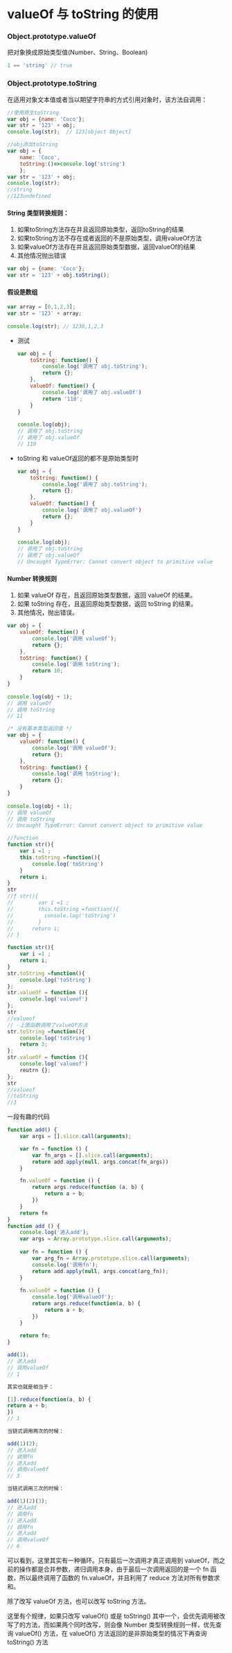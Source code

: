 # valueOf 与 toString 的使用

### Object.prototype.valueOf 

把对象换成原始类型值(Number、String、Boolean)

```javascript
1 == 'string' // true
```

### Object.prototype.toString

在适用对象文本值或者当以期望字符串的方式引用对象时，该方法自调用：

```javascript
//使用原生toString
var obj = {name: 'Coco'};
var str = '123' + obj;
console.log(str);  // 123[object Object]

//obj添加toString
var obj = {
	name: 'Coco',
	toString:()=>console.log('string')
	};
var str = '123' + obj;
console.log(str);
//string
//123undefined
```

#### String 类型转换规则：

1. 如果toString方法存在并且返回原始类型，返回toString的结果
2. 如果toString方法不存在或者返回的不是原始类型，调用valueOf方法
3. 如果valueOf方法存在并且返回原始类型数据，返回valueOf的结果
4. 其他情况抛出错误

```javascript
var obj = {name: 'Coco'};
var str = '123' + obj.toString();
```

#### 假设是数组

```javascript
var array = [0,1,2,3];
var str = '123' + array;
 
console.log(str); // 1230,1,2,3
```

- 测试

  ```javascript
  var obj = {
      toString: function() {
          console.log('调用了 obj.toString');
          return {};
      },
      valueOf: function() {
          console.log('调用了 obj.valueOf')
          return '110';
      }
  }
   
  console.log(obj);
  // 调用了 obj.toString
  // 调用了 obj.valueOf
  // 110
  ```

- toString 和 valueOf返回的都不是原始类型时

  ```javascript
  var obj = {
      toString: function() {
          console.log('调用了 obj.toString');
          return {};
      },
      valueOf: function() {
          console.log('调用了 obj.valueOf')
          return {};
      }
  }
   
  console.log(obj);
  // 调用了 obj.toString
  // 调用了 obj.valueOf
  // Uncaught TypeError: Cannot convert object to primitive value
  
  ```

#### Number 转换规则

1. 如果 valueOf 存在，且返回原始类型数据，返回 valueOf 的结果。
2. 如果 toString 存在，且返回原始类型数据，返回 toString 的结果。
3. 其他情况，抛出错误。

```javascript
var obj = {
    valueOf: function() {
        console.log('调用 valueOf');
        return {};
    },
    toString: function() {
        console.log('调用 toString');
        return 10;
    }
}
 
console.log(obj + 1);
// 调用 valueOf
// 调用 toString
// 11

/* 没有基本类型返回值 */
var obj = {
    valueOf: function() {
        console.log('调用 valueOf');
        return {};
    },
    toString: function() {
        console.log('调用 toString');
        return {};
    }
}
 
console.log(obj + 1);
// 调用 valueOf
// 调用 toString
// Uncaught TypeError: Cannot convert object to primitive value

//function 
function str(){
    var i =1 ;
    this.toString =function(){
        console.log('toString')
    }
    return i;
}
str
//ƒ str(){
//        var i =1 ;
//        this.toString =function(){
//          console.log('toString')
//        }
//		return i;
// }

function str(){
    var i =1 ;
    return i;
}
str.toString =function(){
    console.log('toString')
};
str.valueOf = function (){
    console.log('valueof')
};
str
//valueof
// -上面函数调用了valueOf方法
str.toString =function(){
    console.log('toString')
    return 3;
};
str.valueOf = function (){
    console.log('valueof')
    reutrn {};
};
str
//valueof
//toString
//3
```

一段有趣的代码

```javascript
function add() {
    var args = [].slice.call(arguments);

    var fn = function () {
        var fn_args = [].slice.call(arguments);
        return add.apply(null, args.concat(fn_args))
    }

    fn.valueOf = function () {
        return args.reduce(function (a, b) {
            return a + b;
        })
    }
    return fn
}
function add () {
    console.log('进入add');
    var args = Array.prototype.slice.call(arguments);
 
    var fn = function () {
        var arg_fn = Array.prototype.slice.call(arguments);
        console.log('调用fn');
        return add.apply(null, args.concat(arg_fn));
    }
 
    fn.valueOf = function () {
        console.log('调用valueOf');
        return args.reduce(function(a, b) {
            return a + b;
        })
    }
 
    return fn;
}

add(1);
// 进入add
// 调用valueOf
// 1

其实也就是相当于：

[1].reduce(function(a, b) {
return a + b;
})
// 1

当链式调用两次的时候：

add(1)(2);
// 进入add
// 调用fn
// 进入add
// 调用valueOf
// 3

当链式调用三次的时候：

add(1)(2)(3);
// 进入add
// 调用fn
// 进入add
// 调用fn
// 进入add
// 调用valueOf
// 6

```

可以看到，这里其实有一种循环。只有最后一次调用才真正调用到 valueOf，而之前的操作都是合并参数，递归调用本身，由于最后一次调用返回的是一个 fn 函数，所以最终调用了函数的 fn.valueOf，并且利用了 reduce 方法对所有参数求和。

除了改写 valueOf 方法，也可以改写 toString 方法。

这里有个规律，如果只改写 valueOf() 或是 toString() 其中一个，会优先调用被改写了的方法，而如果两个同时改写，则会像 Number 类型转换规则一样，优先查询 valueOf() 方法，在 valueOf() 方法返回的是非原始类型的情况下再查询 toString() 方法
